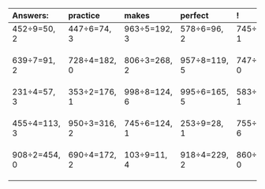 | Answers: | practice | makes | perfect | ! |
| :--- | :--- | :--- | :--- | :--- |
| 452÷9=50, 2 | 447÷6=74, 3 | 963÷5=192, 3 | 578÷6=96, 2 | 745÷2=372, 1 | 
|   |   |   |   |   | 
|   |   |   |   |   | 
|   |   |   |   |   | 
| 639÷7=91, 2 | 728÷4=182, 0 | 806÷3=268, 2 | 957÷8=119, 5 | 747÷9=83, 0 | 
|   |   |   |   |   | 
|   |   |   |   |   | 
|   |   |   |   |   | 
| 231÷4=57, 3 | 353÷2=176, 1 | 998÷8=124, 6 | 995÷6=165, 5 | 583÷6=97, 1 | 
|   |   |   |   |   | 
|   |   |   |   |   | 
|   |   |   |   |   | 
| 455÷4=113, 3 | 950÷3=316, 2 | 745÷6=124, 1 | 253÷9=28, 1 | 755÷7=107, 6 | 
|   |   |   |   |   | 
|   |   |   |   |   | 
|   |   |   |   |   | 
| 908÷2=454, 0 | 690÷4=172, 2 | 103÷9=11, 4 | 918÷4=229, 2 | 860÷5=172, 0 | 
|   |   |   |   |   | 
|   |   |   |   |   | 
|   |   |   |   |   | 
